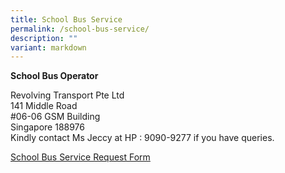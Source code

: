 ```yaml
---
title: School Bus Service
permalink: /school-bus-service/
description: ""
variant: markdown
---
```

**School Bus Operator**

Revolving Transport Pte Ltd<br>
141 Middle Road<br>
#06-06 GSM Building<br>
Singapore 188976<br>
Kindly contact Ms Jeccy at HP : 9090-9277 if you have queries.

[School Bus Service Request Form](/files/school_bus_services_request_form.pdf)<br>